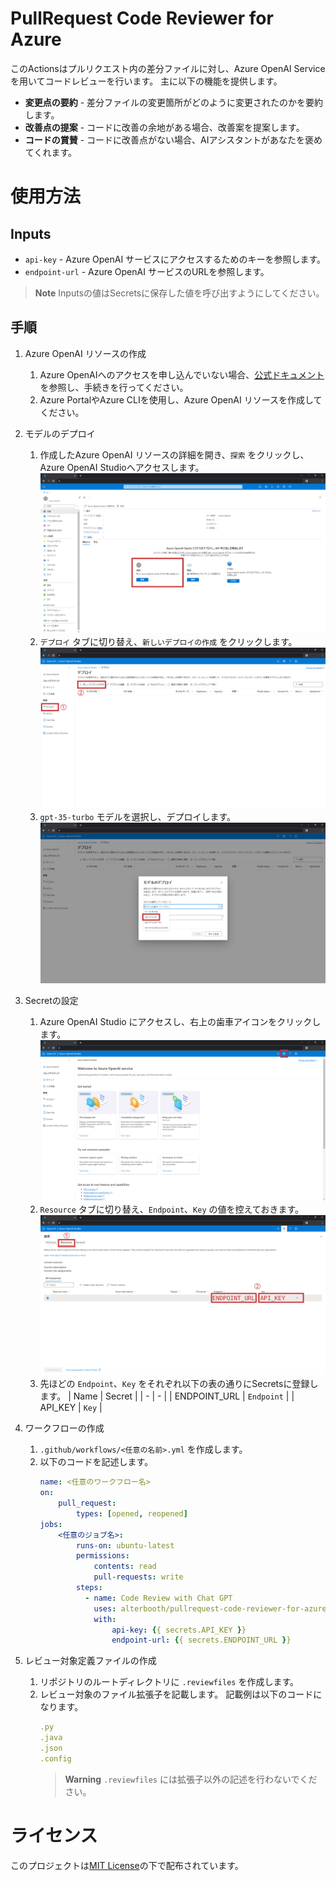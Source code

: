 # PullRequest Code Reviewer for Azure
このActionsはプルリクエスト内の差分ファイルに対し、Azure OpenAI Serviceを用いてコードレビューを行います。
主に以下の機能を提供します。
- **変更点の要約** - 差分ファイルの変更箇所がどのように変更されたのかを要約します。
- **改善点の提案** - コードに改善の余地がある場合、改善案を提案します。
- **コードの賞賛** - コードに改善点がない場合、AIアシスタントがあなたを褒めてくれます。

# 使用方法
## Inputs
- `api-key` - Azure OpenAI サービスにアクセスするためのキーを参照します。
- `endpoint-url` - Azure OpenAI サービスのURLを参照します。
> **Note**
> Inputsの値はSecretsに保存した値を呼び出すようにしてください。

## 手順
1. Azure OpenAI リソースの作成
    1. Azure OpenAIへのアクセスを申し込んでいない場合、[公式ドキュメント](https://learn.microsoft.com/ja-jp/azure/cognitive-services/openai/overview#how-do-i-get-access-to-azure-openai)を参照し、手続きを行ってください。
    2. Azure PortalやAzure CLIを使用し、Azure OpenAI リソースを作成してください。

2. モデルのデプロイ
    1. 作成したAzure OpenAI リソースの詳細を開き、`探索` をクリックし、Azure OpenAI Studioへアクセスします。
        ![document/2-1.png](document/2-1.png)
    2. `デプロイ` タブに切り替え、`新しいデプロイの作成` をクリックします。
        ![document/2-1.png](document/2-2.png)
    3. `gpt-35-turbo` モデルを選択し、デプロイします。
        ![document/2-3.png](document/2-3.png)

3. Secretの設定
    1.  Azure OpenAI Studio にアクセスし、右上の歯車アイコンをクリックします。
        ![document/3-1.png](document/3-1.png)
    2.  `Resource` タブに切り替え、`Endpoint`、`Key` の値を控えておきます。
        ![document/3-1.png](document/3-2.png)
    3.  先ほどの `Endpoint`、`Key` をそれぞれ以下の表の通りにSecretsに登録します。
        | Name | Secret |
        | - | - |
        | ENDPOINT_URL | `Endpoint` |
        | API_KEY | `Key` |

4. ワークフローの作成
    1.  `.github/workflows/<任意の名前>.yml` を作成します。
    2.  以下のコードを記述します。
        ```yml
        name: <任意のワークフロー名>
        on:
            pull_request:
                types: [opened, reopened]
        jobs:
            <任意のジョブ名>:
                runs-on: ubuntu-latest
                permissions:
                    contents: read
                    pull-requests: write
                steps:
                  - name: Code Review with Chat GPT
                    uses: alterbooth/pullrequest-code-reviewer-for-azure@v1
                    with:
                        api-key: {{ secrets.API_KEY }}
                        endpoint-url: {{ secrets.ENDPOINT_URL }}
        ```

5. レビュー対象定義ファイルの作成
    1.  リポジトリのルートディレクトリに `.reviewfiles` を作成します。
    2.  レビュー対象のファイル拡張子を記載します。
        記載例は以下のコードになります。
        ```yml
        .py
        .java
        .json
        .config
        ```
        > **Warning**
        > `.reviewfiles` には拡張子以外の記述を行わないでください。

# ライセンス
このプロジェクトは[MIT License](LICENSE)の下で配布されています。